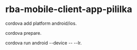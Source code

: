 # rba-mobile-client-app-pililka


<p>cordova add platform android/ios.</p>
<p>cordova prepare.</p>
<p>cordova run android --device -- --lr.</p>

